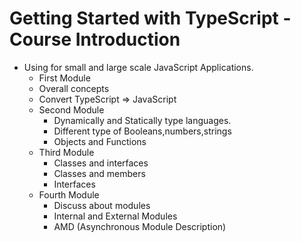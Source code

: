 # Getting Started with TypeScript - Course Introduction

 - Using for small and large scale JavaScript Applications.
	 - First Module
	  - Overall concepts
	  - Convert TypeScript =>  JavaScript
	 - Second Module
	 	- Dynamically and Statically type languages.
	 	- Different type of Booleans,numbers,strings
	 	- Objects and Functions
	- Third Module
		- Classes and interfaces
		- Classes and members
		- Interfaces
	- Fourth Module
	 	- Discuss about modules
	 	- Internal and External Modules
	 	- AMD (Asynchronous Module Description)